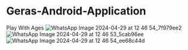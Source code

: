 # Geras-Android-Application
Play With Ages
![WhatsApp Image 2024-04-29 at 12 46 54_7f979ee2](https://github.com/Sohan-2001/Geras-Android-Application/assets/112119230/135c37cb-8cb9-47ad-90f1-7da9f0a77aee)
![WhatsApp Image 2024-04-29 at 12 46 53_5cab96ee](https://github.com/Sohan-2001/Geras-Android-Application/assets/112119230/fab89f45-0b5d-44c5-9e3d-168d5397f455)
![WhatsApp Image 2024-04-29 at 12 46 54_ee68c44d](https://github.com/Sohan-2001/Geras-Android-Application/assets/112119230/bbb00758-97d9-4ff0-b6a9-abb3ebecc3cb)


